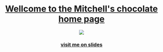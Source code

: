 <html>
  <head>
    <title>Mitchell's chocolate home page</title>
  </head>
<body>
  <a href="https://docs.google.com/presentation/d/1cr1zAaiRUxEsKgfWg_3jPBZHK8FQhSLjV7GZCLmAi-4/edit?usp=sharing">
  <center><h1>Wellcome to the Mitchell's chocolate home page</h1></center>
  <center><img src='https://assets.fortnumandmason.com/app/public/spree/products/8296/poster/tablet_landscape/2142820_3.jpg?1452535252'></center>
  <center><h3>visit me on slides</h3></center>
</a>
</body>
</html>
